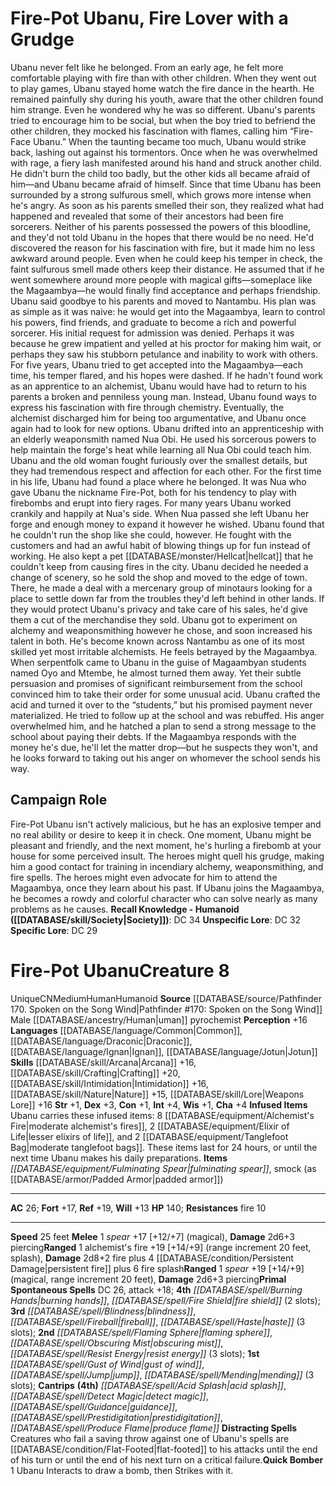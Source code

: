 ﻿---
ac: '26'
alignment: CN
charisma: '+4'
constitution: '+1'
creature_ability:
- Distracting Spells
- Infused Items
- Quick Bomber
dexterity: '+3'
fortitude: '+17'
hp: '140'
id: '1638'
intelligence: '+4'
land_speed: '25'
language:
- '[[DATABASE/language/Common|Common]]'
- '[[DATABASE/language/Draconic|Draconic]]'
- '[[DATABASE/language/Ignan|Ignan]]'
- '[[DATABASE/language/Jotun|Jotun]]'
level: '8'
max_speed: '25'
name: Fire-Pot Ubanu
perception: '+16'
rarity: Unique
reflex: '+19'
resistance:
- '[[DATABASE/trait/Fire|fire]] 10'
size: Medium
skill:
- '[[DATABASE/skill/Arcana|Arcana]] +16'
- '[[DATABASE/skill/Crafting|Crafting]] +20'
- '[[DATABASE/skill/Intimidation|Intimidation]] +16'
- '[[DATABASE/skill/Nature|Nature]] +15'
- '[[DATABASE/skill/Lore|WeaponsLore]] +16'
source: '[[DATABASE/source/Pathfinder 170. Spoken on the Song Wind|Pathfinder #170:
  Spoken on the Song Wind]]'
speed:
- 25 feet
spell:
- '[[DATABASE/spell/Acid Splash|Acid Splash]]'
- '[[DATABASE/spell/Blindness|Blindness]]'
- '[[DATABASE/spell/Burning Hands|Burning Hands]]'
- '[[DATABASE/spell/Detect Magic|Detect Magic]]'
- '[[DATABASE/spell/Fire Shield|FireShield]]'
- '[[DATABASE/spell/Fireball|Fireball]]'
- '[[DATABASE/spell/Flaming Sphere|Flaming Sphere]]'
- '[[DATABASE/spell/Guidance|Guidance]]'
- '[[DATABASE/spell/Gust of Wind|Gust of Wind]]'
- '[[DATABASE/spell/Haste|Haste]]'
- '[[DATABASE/spell/Jump|Jump]]'
- '[[DATABASE/spell/Mending|Mending]]'
- '[[DATABASE/spell/Obscuring Mist|Obscuring Mist]]'
- '[[DATABASE/spell/Prestidigitation|Prestidigitation]]'
- '[[DATABASE/spell/Produce Flame|Produce Flame]]'
- '[[DATABASE/spell/Resist Energy|Resist Energy]]'
strength: '+1'
strength_req: '1'
strongest_save:
- Reflex
trait:
- '[[DATABASE/trait/Human|Human]]'
- '[[DATABASE/trait/Humanoid|Humanoid]]'
- '[[DATABASE/trait/Unique|Unique]]'
type: Creature
weakest_save:
- Will
will: '+13'
wisdom: '+1'

---
# Fire-Pot Ubanu, Fire Lover with a Grudge

Ubanu never felt like he belonged. From an early age, he felt more comfortable playing with fire than with other children. When they went out to play games, Ubanu stayed home watch the fire dance in the hearth. He remained painfully shy during his youth, aware that the other children found him strange. Even he wondered why he was so different. Ubanu's parents tried to encourage him to be social, but when the boy tried to befriend the other children, they mocked his fascination with flames, calling him “Fire-Face Ubanu.”
 When the taunting became too much, Ubanu would strike back, lashing out against his tormentors. Once when he was overwhelmed with rage, a fiery lash manifested around his hand and struck another child. He didn't burn the child too badly, but the other kids all became afraid of him—and Ubanu became afraid of himself. Since that time Ubanu has been surrounded by a strong sulfurous smell, which grows more intense when he's angry.
 As soon as his parents smelled their son, they realized what had happened and revealed that some of their ancestors had been fire sorcerers. Neither of his parents possessed the powers of this bloodline, and they'd not told Ubanu in the hopes that there would be no need. He'd discovered the reason for his fascination with fire, but it made him no less awkward around people. Even when he could keep his temper in check, the faint sulfurous smell made others keep their distance. He assumed that if he went somewhere around more people with magical gifts—someplace like the Magaambya—he would finally find acceptance and perhaps friendship.
 Ubanu said goodbye to his parents and moved to Nantambu. His plan was as simple as it was naive: he would get into the Magaambya, learn to control his powers, find friends, and graduate to become a rich and powerful sorcerer.
 His initial request for admission was denied. Perhaps it was because he grew impatient and yelled at his proctor for making him wait, or perhaps they saw his stubborn petulance and inability to work with others. For five years, Ubanu tried to get accepted into the Magaambya—each time, his temper flared, and his hopes were dashed. If he hadn't found work as an apprentice to an alchemist, Ubanu would have had to return to his parents a broken and penniless young man. Instead, Ubanu found ways to express his fascination with fire through chemistry. Eventually, the alchemist discharged him for being too argumentative, and Ubanu once again had to look for new options.
 Ubanu drifted into an apprenticeship with an elderly weaponsmith named Nua Obi. He used his sorcerous powers to help maintain the forge's heat while learning all Nua Obi could teach him. Ubanu and the old woman fought furiously over the smallest details, but they had tremendous respect and affection for each other. For the first time in his life, Ubanu had found a place where he belonged.
 It was Nua who gave Ubanu the nickname Fire-Pot, both for his tendency to play with firebombs and erupt into fiery rages. For many years Ubanu worked crankily and happily at Nua's side.
 When Nua passed she left Ubanu her forge and enough money to expand it however he wished. Ubanu found that he couldn't run the shop like she could, however. He fought with the customers and had an awful habit of blowing things up for fun instead of working. He also kept a pet [[DATABASE/monster/Hellcat|hellcat]] that he couldn't keep from causing fires in the city.
 Ubanu decided he needed a change of scenery, so he sold the shop and moved to the edge of town. There, he made a deal with a mercenary group of minotaurs looking for a place to settle down far from the troubles they'd left behind in other lands. If they would protect Ubanu's privacy and take care of his sales, he'd give them a cut of the merchandise they sold. Ubanu got to experiment on alchemy and weaponsmithing however he chose, and soon increased his talent in both. He's become known across Nantambu as one of its most skilled yet most irritable alchemists.
 He feels betrayed by the Magaambya. When serpentfolk came to Ubanu in the guise of Magaambyan students named Oyo and Mtembe, he almost turned them away. Yet their subtle persuasion and promises of significant reimbursement from the school convinced him to take their order for some unusual acid. Ubanu crafted the acid and turned it over to the “students,” but his promised payment never materialized. He tried to follow up at the school and was rebuffed. His anger overwhelmed him, and he hatched a plan to send a strong message to the school about paying their debts. If the Magaambya responds with the money he's due, he'll let the matter drop—but he suspects they won't, and he looks forward to taking out his anger on whomever the school sends his way.

## Campaign Role

Fire-Pot Ubanu isn't actively malicious, but he has an explosive temper and no real ability or desire to keep it in check. One moment, Ubanu might be pleasant and friendly, and the next moment, he's hurling a firebomb at your house for some perceived insult. The heroes might quell his grudge, making him a good contact for training in incendiary alchemy, weaponsmithing, and fire spells. The heroes might even advocate for him to attend the Magaambya, once they learn about his past. If Ubanu joins the Magaambya, he becomes a rowdy and colorful character who can solve nearly as many problems as he causes.
**Recall Knowledge - Humanoid ([[DATABASE/skill/Society|Society]])**: DC 34
**Unspecific Lore**: DC 32
**Specific Lore**: DC 29

# Fire-Pot Ubanu<span class="item-type">Creature 8</span>

<span class="trait-unique item-trait">Unique</span><span class="trait-alignment item-trait">CN</span><span class="trait-size item-trait">Medium</span><span class="item-trait">Human</span><span class="item-trait">Humanoid</span>
**Source** [[DATABASE/source/Pathfinder 170. Spoken on the Song Wind|Pathfinder #170: Spoken on the Song Wind]]
Male [[DATABASE/ancestry/Human|uman]] pyrochemist
**Perception** +16
**Languages** [[DATABASE/language/Common|Common]], [[DATABASE/language/Draconic|Draconic]], [[DATABASE/language/Ignan|Ignan]], [[DATABASE/language/Jotun|Jotun]]
**Skills** [[DATABASE/skill/Arcana|Arcana]] +16, [[DATABASE/skill/Crafting|Crafting]] +20, [[DATABASE/skill/Intimidation|Intimidation]] +16, [[DATABASE/skill/Nature|Nature]] +15, [[DATABASE/skill/Lore|Weapons Lore]] +16
**Str** +1, **Dex** +3, **Con** +1, **Int** +4, **Wis** +1, **Cha** +4
**Infused Items** Ubanu carries these infused items: 8 [[DATABASE/equipment/Alchemist's Fire|moderate alchemist's fires]], 2 [[DATABASE/equipment/Elixir of Life|lesser elixirs of life]], and 2 [[DATABASE/equipment/Tanglefoot Bag|moderate tanglefoot bags]]. These items last for 24 hours, or until the next time Ubanu makes his daily preparations.
**Items** _[[DATABASE/equipment/Fulminating Spear|fulminating spear]]_, smock (as [[DATABASE/armor/Padded Armor|padded armor]])

---
**AC** 26; **Fort** +17, **Ref** +19, **Will** +13
**HP** 140; **Resistances** fire 10

---
**Speed** 25 feet
<span class="in-box-ability">**Melee** <span class="action-icon">1</span> _spear_ +17 [+12/+7] (magical), **Damage** 2d6+3 piercing</span><span class="in-box-ability">**Ranged** <span class="action-icon">1</span> alchemist's fire +19 [+14/+9] (range increment 20 feet, splash), **Damage** 2d8+2 fire plus 4 [[DATABASE/condition/Persistent Damage|persistent fire]] plus 6 fire splash</span><span class="in-box-ability">**Ranged** <span class="action-icon">1</span> _spear_ +19 [+14/+9] (magical, range increment 20 feet), **Damage** 2d6+3 piercing</span>**Primal Spontaneous Spells** DC 26, attack +18; **4th** _[[DATABASE/spell/Burning Hands|burning hands]]_, _[[DATABASE/spell/Fire Shield|fire shield]]_ (2 slots); **3rd** _[[DATABASE/spell/Blindness|blindness]]_, _[[DATABASE/spell/Fireball|fireball]]_, _[[DATABASE/spell/Haste|haste]]_ (3 slots); **2nd** _[[DATABASE/spell/Flaming Sphere|flaming sphere]]_, _[[DATABASE/spell/Obscuring Mist|obscuring mist]]_, _[[DATABASE/spell/Resist Energy|resist energy]]_ (3 slots); **1st** _[[DATABASE/spell/Gust of Wind|gust of wind]]_, _[[DATABASE/spell/Jump|jump]]_, _[[DATABASE/spell/Mending|mending]]_ (3 slots); **Cantrips** **(4th)** _[[DATABASE/spell/Acid Splash|acid splash]]_, _[[DATABASE/spell/Detect Magic|detect magic]]_, _[[DATABASE/spell/Guidance|guidance]]_, _[[DATABASE/spell/Prestidigitation|prestidigitation]]_, _[[DATABASE/spell/Produce Flame|produce flame]]_
<span class="in-box-ability">**Distracting Spells** Creatures who fail a saving throw against one of Ubanu's spells are [[DATABASE/condition/Flat-Footed|flat-footed]] to his attacks until the end of his turn or until the end of his next turn on a critical failure.</span><span class="in-box-ability">**Quick Bomber** <span class="action-icon">1</span> Ubanu Interacts to draw a bomb, then Strikes with it.</span>